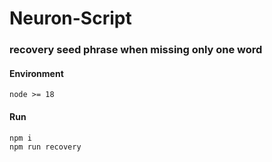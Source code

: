 # Neuron-Script

### recovery seed phrase when missing only one word

#### Environment
```
node >= 18
```

#### Run
```
npm i
npm run recovery
```